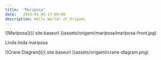 ```yaml
---
title:  "Mariposa"
date:   2016-01-09 17:00:00
description: Hello World! of Origami
---
```


![Mariposa]({{ site.baseurl }}assets/origami/mariposa/mariposa-front.jpg)

Linda linda mariposa

![Crane Diagram]({{ site.baseurl }}assets/origami/crane-diagram.png)
